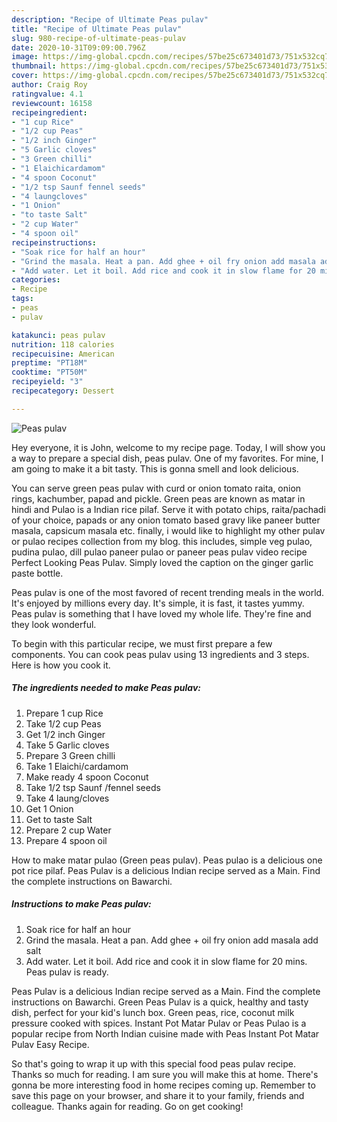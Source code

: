 ```yaml
---
description: "Recipe of Ultimate Peas pulav"
title: "Recipe of Ultimate Peas pulav"
slug: 980-recipe-of-ultimate-peas-pulav
date: 2020-10-31T09:09:00.796Z
image: https://img-global.cpcdn.com/recipes/57be25c673401d73/751x532cq70/peas-pulav-recipe-main-photo.jpg
thumbnail: https://img-global.cpcdn.com/recipes/57be25c673401d73/751x532cq70/peas-pulav-recipe-main-photo.jpg
cover: https://img-global.cpcdn.com/recipes/57be25c673401d73/751x532cq70/peas-pulav-recipe-main-photo.jpg
author: Craig Roy
ratingvalue: 4.1
reviewcount: 16158
recipeingredient:
- "1 cup Rice"
- "1/2 cup Peas"
- "1/2 inch Ginger"
- "5 Garlic cloves"
- "3 Green chilli"
- "1 Elaichicardamom"
- "4 spoon Coconut"
- "1/2 tsp Saunf fennel seeds"
- "4 laungcloves"
- "1 Onion"
- "to taste Salt"
- "2 cup Water"
- "4 spoon oil"
recipeinstructions:
- "Soak rice for half an hour"
- "Grind the masala. Heat a pan. Add ghee + oil fry onion add masala add salt"
- "Add water. Let it boil. Add rice and cook it in slow flame for 20 mins. Peas pulav is ready."
categories:
- Recipe
tags:
- peas
- pulav

katakunci: peas pulav 
nutrition: 118 calories
recipecuisine: American
preptime: "PT18M"
cooktime: "PT50M"
recipeyield: "3"
recipecategory: Dessert

---
```



![Peas pulav](https://img-global.cpcdn.com/recipes/57be25c673401d73/751x532cq70/peas-pulav-recipe-main-photo.jpg)

Hey everyone, it is John, welcome to my recipe page. Today, I will show you a way to prepare a special dish, peas pulav. One of my favorites. For mine, I am going to make it a bit tasty. This is gonna smell and look delicious.

You can serve green peas pulav with curd or onion tomato raita, onion rings, kachumber, papad and pickle. Green peas are known as matar in hindi and Pulao is a Indian rice pilaf. Serve it with potato chips, raita/pachadi of your choice, papads or any onion tomato based gravy like paneer butter masala, capsicum masala etc. finally, i would like to highlight my other pulav or pulao recipes collection from my blog. this includes, simple veg pulao, pudina pulao, dill pulao paneer pulao or paneer peas pulav video recipe Perfect Looking Peas Pulav. Simply loved the caption on the ginger garlic paste bottle.

Peas pulav is one of the most favored of recent trending meals in the world. It's enjoyed by millions every day. It's simple, it is fast, it tastes yummy. Peas pulav is something that I have loved my whole life. They're fine and they look wonderful.


To begin with this particular recipe, we must first prepare a few components. You can cook peas pulav using 13 ingredients and 3 steps. Here is how you cook it.

<!--inarticleads1-->

##### The ingredients needed to make Peas pulav:

1. Prepare 1 cup Rice
1. Take 1/2 cup Peas
1. Get 1/2 inch Ginger
1. Take 5 Garlic cloves
1. Prepare 3 Green chilli
1. Take 1 Elaichi/cardamom
1. Make ready 4 spoon Coconut
1. Take 1/2 tsp Saunf /fennel seeds
1. Take 4 laung/cloves
1. Get 1 Onion
1. Get to taste Salt
1. Prepare 2 cup Water
1. Prepare 4 spoon oil


How to make matar pulao (Green peas pulav). Peas pulao is a delicious one pot rice pilaf. Peas Pulav is a delicious Indian recipe served as a Main. Find the complete instructions on Bawarchi. 

<!--inarticleads2-->

##### Instructions to make Peas pulav:

1. Soak rice for half an hour
1. Grind the masala. Heat a pan. Add ghee + oil fry onion add masala add salt
1. Add water. Let it boil. Add rice and cook it in slow flame for 20 mins. Peas pulav is ready.


Peas Pulav is a delicious Indian recipe served as a Main. Find the complete instructions on Bawarchi. Green Peas Pulav is a quick, healthy and tasty dish, perfect for your kid&#39;s lunch box. Green peas, rice, coconut milk pressure cooked with spices. Instant Pot Matar Pulav or Peas Pulao is a popular recipe from North Indian cuisine made with Peas Instant Pot Matar Pulav Easy Recipe. 

So that's going to wrap it up with this special food peas pulav recipe. Thanks so much for reading. I am sure you will make this at home. There's gonna be more interesting food in home recipes coming up. Remember to save this page on your browser, and share it to your family, friends and colleague. Thanks again for reading. Go on get cooking!
